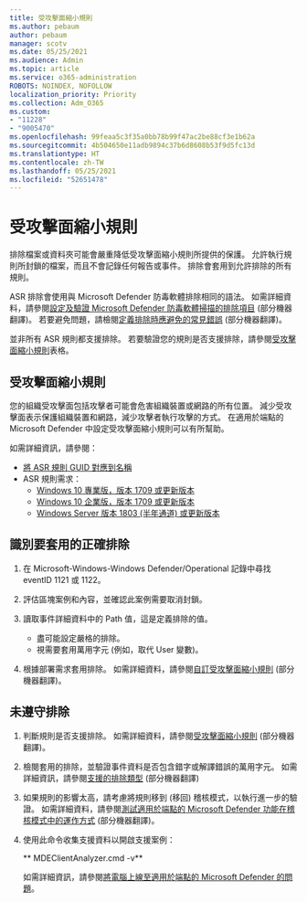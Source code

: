 ```yaml
---
title: 受攻擊面縮小規則
ms.author: pebaum
author: pebaum
manager: scotv
ms.date: 05/25/2021
ms.audience: Admin
ms.topic: article
ms.service: o365-administration
ROBOTS: NOINDEX, NOFOLLOW
localization_priority: Priority
ms.collection: Adm_O365
ms.custom:
- "11228"
- "9005470"
ms.openlocfilehash: 99feaa5c3f35a0bb78b99f47ac2be88cf3e1b62a
ms.sourcegitcommit: 4b504650e11adb9894c37b6d8608b53f9d5fc13d
ms.translationtype: HT
ms.contentlocale: zh-TW
ms.lasthandoff: 05/25/2021
ms.locfileid: "52651478"
---
```

# <a name="attack-surface-reduction-rules"></a>受攻擊面縮小規則

排除檔案或資料夾可能會嚴重降低受攻擊面縮小規則所提供的保護。 允許執行規則所封鎖的檔案，而且不會記錄任何報告或事件。 排除會套用到允許排除的所有規則。

ASR 排除會使用與 Microsoft Defender 防毒軟體排除相同的語法。 如需詳細資料，請參閱[設定及驗證 Microsoft Defender 防毒軟體掃描的排除項目](/microsoft-365/security/defender-endpoint/configure-exclusions-microsoft-defender-antivirus) (部分機器翻譯)。 若要避免問題，請檢閱[定義排除時應避免的常見錯誤](/microsoft-365/security/defender-endpoint/common-exclusion-mistakes-microsoft-defender-antivirus) (部分機器翻譯)。

並非所有 ASR 規則都支援排除。 若要驗證您的規則是否支援排除，請參閱[受攻擊面縮小規則](/microsoft-365/security/defender-endpoint/attack-surface-reduction#attack-surface-reduction-rules)表格。

## <a name="attack-surface-reduction-rules"></a>受攻擊面縮小規則

您的組織受攻擊面包括攻擊者可能會危害組織裝置或網路的所有位置。 減少受攻擊面表示保護組織裝置和網路，減少攻擊者執行攻擊的方式。 在適用於端點的 Microsoft Defender 中設定受攻擊面縮小規則可以有所幫助。

如需詳細資訊，請參閱：

- [將 ASR 規則 GUID 對應到名稱](/microsoft-365/security/defender-endpoint/attack-surface-reduction#attack-surface-reduction-rules)
- ASR 規則需求：
    - [Windows 10 專業版，版本 1709 或更新版本](/windows/whats-new/whats-new-windows-10-version-1709)
    - [Windows 10 企業版，版本 1709 或更新版本](/windows/whats-new/whats-new-windows-10-version-1709)
    - [Windows Server 版本 1803 (半年通道) 或更新版本](/windows-server/get-started/whats-new-in-windows-server-1803)

## <a name="identify-the-correct-exclusion-to-apply"></a>識別要套用的正確排除

1. 在 Microsoft-Windows-Windows Defender/Operational 記錄中尋找 eventID 1121 或 1122。

1. 評估區塊案例和內容，並確認此案例需要取消封鎖。

1. 讀取事件詳細資料中的 Path 值，這是定義排除的值。
    - 盡可能設定嚴格的排除。
    - 視需要套用萬用字元 (例如，取代 User 變數)。

1. 根據部署需求套用排除。 如需詳細資料，請參閱[自訂受攻擊面縮小規則](/microsoft-365/security/defender-endpoint/customize-attack-surface-reduction) (部分機器翻譯)。

## <a name="exclusion-is-not-honored"></a>未遵守排除

1. 判斷規則是否支援排除。 如需詳細資料，請參閱[受攻擊面縮小規則](/microsoft-365/security/defender-endpoint/attack-surface-reduction#attack-surface-reduction-rules) (部分機器翻譯)。

1. 檢閱套用的排除，並驗證事件資料是否包含錯字或解譯錯誤的萬用字元。 如需詳細資訊，請參閱[支援的排除類型](/microsoft-365/security/defender-endpoint/mac-exclusions#supported-exclusion-types) (部分機器翻譯)

1. 如果規則的影響太高，請考慮將規則移到 (移回) 稽核模式，以執行進一步的驗證。 如需詳細資料，請參閱[測試適用於端點的 Microsoft Defender 功能在稽核模式中的運作方式](/microsoft-365/security/defender-endpoint/audit-windows-defender) (部分機器翻譯)。

1. 使用此命令收集支援資料以開啟支援案例：
    
   ** MDEClientAnalyzer.cmd -v**

    如需詳細資訊，請參閱[將電腦上線至適用於端點的 Microsoft Defender 的問題](issues-with-onboarding-machines.md)。
